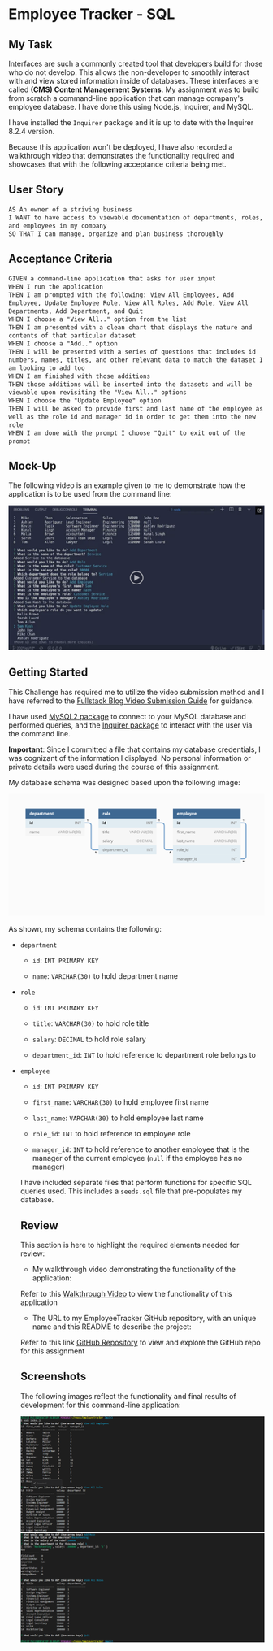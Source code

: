 # Employee Tracker - SQL

## My Task

Interfaces are such a commonly created tool that developers build for those who do not develop. This allows the non-developer to smoothly interact with and view stored information inside of databases. These interfaces are called **(CMS) Content Management Systems**. My assignment was to build from scratch a command-line application that can manage company's employee database. I have done this using Node.js, Inquirer, and MySQL.

I have installed the `Inquirer` package and it is up to date with the Inquirer 8.2.4 version.

Because this application won't be deployed, I have also recorded a walkthrough video that demonstrates the functionality required and showcases that with the following acceptance criteria being met.

## User Story

```
AS An owner of a striving business
I WANT to have access to viewable documentation of departments, roles, and employees in my company 
SO THAT I can manage, organize and plan business thoroughly 
```

## Acceptance Criteria

```
GIVEN a command-line application that asks for user input
WHEN I run the application
THEN I am prompted with the following: View All Employees, Add Employee, Update Employee Role, View All Roles, Add Role, View All Departments, Add Department, and Quit
WHEN I choose a "View All.." option from the list 
THEN I am presented with a clean chart that displays the nature and contents of that particular dataset
WHEN I choose a "Add.." option 
THEN I will be presented with a series of questions that includes id numbers, names, titles, and other relevant data to match the dataset I am looking to add too
WHEN I am finished with those additions
THEN those additions will be inserted into the datasets and will be viewable upon revisiting the "View All.." options 
WHEN I choose the "Update Employee" option
THEN I will be asked to provide first and last name of the employee as well as the role id and manager id in order to get them into the new role
WHEN I am done with the prompt I choose "Quit" to exit out of the prompt
```

## Mock-Up

The following video is an example given to me to demonstrate how the application is to be used from the command line:

[![A video thumbnail shows the command-line employee management application with a play button overlaying the view.](./assets/12-sql-homework-video-thumbnail.png)](https://2u-20.wistia.com/medias/2lnle7xnpk)

## Getting Started

This Challenge has required me to utilize the video submission method and I have referred to the [Fullstack Blog Video Submission Guide](https://coding-boot-camp.github.io/full-stack/computer-literacy/video-submission-guide) for guidance.

I have used [MySQL2 package](https://www.npmjs.com/package/mysql2) to connect to your MySQL database and performed queries, and the [Inquirer package](https://www.npmjs.com/package/inquirer/v/8.2.4) to interact with the user via the command line.

**Important**: Since I committed a file that contains my database credentials, I was cognizant of the information I displayed. No personal information or private details were used during the course of this assignment.

My database schema was designed based upon the following image:

![Database schema includes tables labeled “employee,” role,” and “department.”](./assets/12-sql-homework-demo-01.png)

As shown, my schema contains the following:

* `department`

    * `id`: `INT PRIMARY KEY`

    * `name`: `VARCHAR(30)` to hold department name

* `role`

    * `id`: `INT PRIMARY KEY`

    * `title`: `VARCHAR(30)` to hold role title

    * `salary`: `DECIMAL` to hold role salary

    * `department_id`: `INT` to hold reference to department role belongs to

* `employee`

    * `id`: `INT PRIMARY KEY`

    * `first_name`: `VARCHAR(30)` to hold employee first name

    * `last_name`: `VARCHAR(30)` to hold employee last name

    * `role_id`: `INT` to hold reference to employee role

    * `manager_id`: `INT` to hold reference to another employee that is the manager of the current employee (`null` if the employee has no manager)

    I have included separate files that perform functions for specific SQL queries used. This includes a `seeds.sql` file that pre-populates my database.

    ## Review

    This section is here to highlight the required elements needed for review:

    * My walkthrough video demonstrating the functionality of the application:

    Refer to this [Walkthrough Video](https://drive.google.com/file/d/1T-RyWl9JdJJnbQ53PikV4AbXhEEf5nE3/view) to view the functionality of this application
    

    * The URL to my EmployeeTracker GitHub repository, with an unique name and this README to describe the project:

    Refer to this link [GitHub Repository](https://github.com/TheKhalidGibson/EmployeeTracker) to view and explore the GitHub repo for this assignment

    ## Screenshots

    The following images reflect the functionality and final results of development for this command-line application:
    
    ![Image showing the application being run in the terminal and some of its results](./assets/img2.png)
    ![Image showing the application being run in the terminal and some of its results](./assets/img1.png)
    